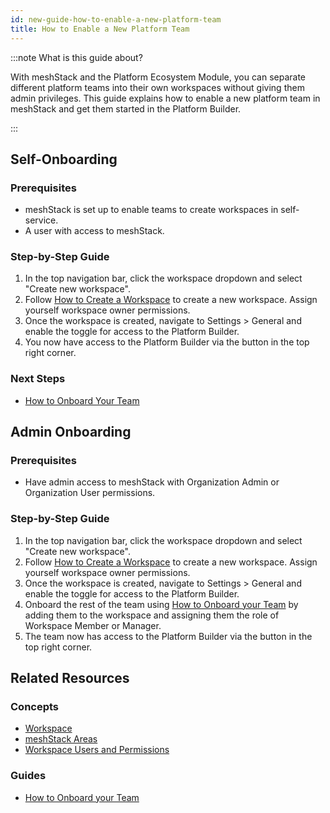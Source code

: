 ```yaml
---
id: new-guide-how-to-enable-a-new-platform-team
title: How to Enable a New Platform Team
---
```


:::note What is this guide about?

With meshStack and the Platform Ecosystem Module, you can separate different platform teams into their own workspaces without giving them admin privileges. This guide explains how to enable a new platform team in meshStack and get them started in the Platform Builder.

:::

## Self-Onboarding

### Prerequisites

- meshStack is set up to enable teams to create workspaces in self-service.
- A user with access to meshStack.

### Step-by-Step Guide

1. In the top navigation bar, click the workspace dropdown and select "Create new workspace".
2. Follow [How to Create a Workspace](new-guide-how-to-manage-a-workspace.md#creating-a-workspace-as-an-application-team) to create a new workspace. Assign yourself workspace owner permissions.
3. Once the workspace is created, navigate to Settings > General and enable the toggle for access to the Platform Builder.
4. You now have access to the Platform Builder via the button in the top right corner.

### Next Steps

- [How to Onboard Your Team](new-guide-how-to-onboard-your-team.md)

## Admin Onboarding

### Prerequisites

- Have admin access to meshStack with Organization Admin or Organization User permissions.

### Step-by-Step Guide

1. In the top navigation bar, click the workspace dropdown and select "Create new workspace".
2. Follow [How to Create a Workspace](new-guide-how-to-manage-a-workspace.md#creating-a-workspace-as-an-application-team) to create a new workspace. Assign yourself workspace owner permissions.
3. Once the workspace is created, navigate to Settings > General and enable the toggle for access to the Platform Builder.
4. Onboard the rest of the team using [How to Onboard your Team](new-guide-how-to-onboard-your-team.md) by adding them to the workspace and assigning them the role of Workspace Member or Manager.
5. The team now has access to the Platform Builder via the button in the top right corner.

## Related Resources

### Concepts

- [Workspace](new-concept-workspace.md)
- [meshStack Areas](new-concept-meshstackareas.md)
- [Workspace Users and Permissions](new-concept-users-and-groups.md#workspace-users-and-permissions)

### Guides

- [How to Onboard your Team](new-guide-how-to-onboard-your-team.md)
